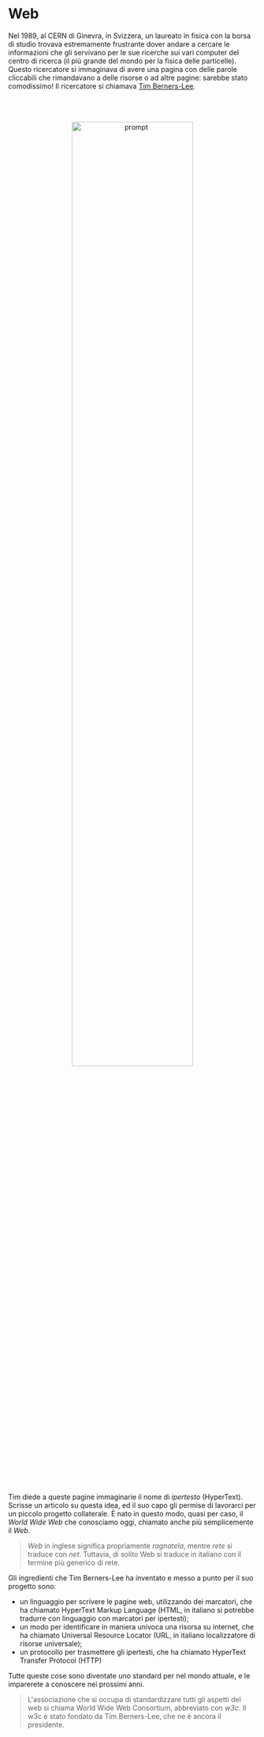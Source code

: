 # Web

Nel 1989, al CERN di Ginevra, in Svizzera, un laureato in fisica con la borsa di studio trovava estremamente frustrante dover andare a cercare le informazioni che gli servivano per le sue ricerche sui vari computer del centro di ricerca (il più grande del mondo per la fisica delle particelle). Questo ricercatore si immaginava di avere una pagina con delle parole cliccabili che rimandavano a delle risorse o ad altre pagine: sarebbe stato comodissimo! Il ricercatore si chiamava [Tim Berners-Lee](https://it.wikipedia.org/wiki/Tim_Berners-Lee).


<p align="center">
<img title="prompt" src='./assets/berners.png' width='70%' style="padding: 50px 0 30px 0;">
</p>

Tim diede a queste pagine immaginarie il nome di _ipertesto_ (HyperText). Scrisse un articolo su questa idea, ed il suo capo gli permise di lavorarci per un piccolo progetto collaterale. È nato in questo modo, quasi per caso, il _World Wide Web_ che conosciamo oggi, chiamato anche più semplicemente il _Web_.

> _Web_ in inglese significa propriamente _ragnatela_, mentre _rete_ si traduce con _net_. Tuttavia, di solito Web si traduce in italiano con il termine più generico di rete.

Gli ingredienti che Tim Berners-Lee ha inventato e messo a punto per il suo progetto sono:
- un linguaggio per scrivere le pagine web, utilizzando dei marcatori, che ha chiamato HyperText Markup Language (HTML, in italiano si potrebbe tradurre con linguaggio con marcatori per ipertesti);
- un modo per identificare in maniera univoca una risorsa su internet, che ha chiamato Universal Resource Locator (URL, in italiano localizzatore di risorse universale);
- un protocollo per trasmettere gli ipertesti, che ha chiamato HyperText Transfer Protocol (HTTP)

Tutte queste cose sono diventate uno standard per nel mondo attuale, e le imparerete a conoscere nei prossimi anni.

> L'associazione che si occupa di standardizzare tutti gli aspetti del web si chiama World Wide Web Consortium, abbreviato con _w3c_. Il w3c è stato fondato da Tim Berners-Lee, che ne è ancora il presidente.
